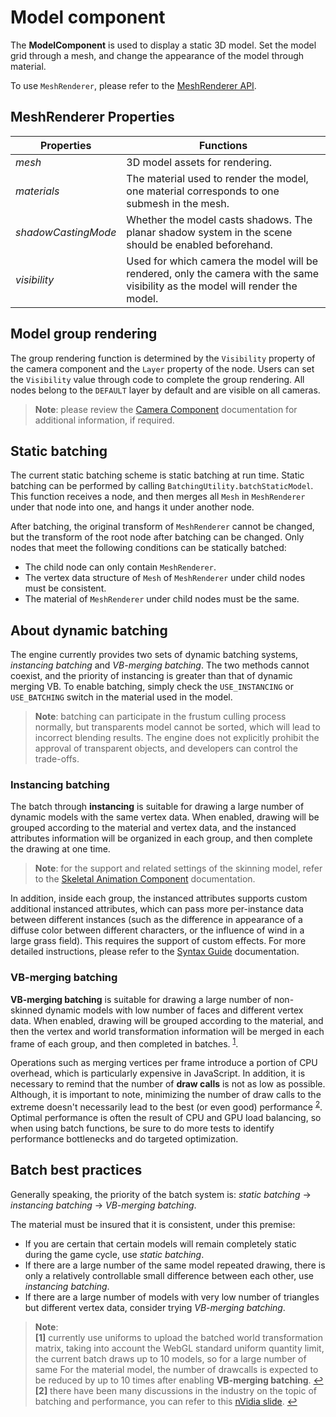# Model component

The __ModelComponent__ is used to display a static 3D model. Set the model grid through a mesh, and change the appearance of the model through material.

To use `MeshRenderer`, please refer to the [MeshRenderer API](https://docs.cocos.com/creator/api/en/classes/model.meshrenderer.html).

## MeshRenderer Properties

Properties | Functions
--- | ---
*mesh* | 3D model assets for rendering.
*materials* | The material used to render the model, one material corresponds to one submesh in the mesh.
*shadowCastingMode* | Whether the model casts shadows. The planar shadow system in the scene should be enabled beforehand.
*visibility* | Used for which camera the model will be rendered, only the camera with the same visibility as the model will render the model.

## Model group rendering

The group rendering function is determined by the `Visibility` property of the camera component and the `Layer` property of the node. Users can set the `Visibility` value through code to complete the group rendering. All nodes belong to the `DEFAULT` layer by default and are visible on all cameras.

  > **Note**: please review the [Camera Component](../../editor/components/camera-component.md) documentation for additional information, if required.

## Static batching

The current static batching scheme is static batching at run time. Static batching can be performed by calling `BatchingUtility.batchStaticModel`. This function receives a node, and then merges all `Mesh` in `MeshRenderer` under that node into one, and hangs it under another node.

After batching, the original transform of `MeshRenderer` cannot be changed, but the transform of the root node after batching can be changed. Only nodes that meet the following conditions can be statically batched:

  * The child node can only contain `MeshRenderer`.
  * The vertex data structure of `Mesh` of `MeshRenderer` under child nodes must be consistent.
  * The material of `MeshRenderer` under child nodes must be the same.

## About dynamic batching

The engine currently provides two sets of dynamic batching systems, *instancing batching* and *VB-merging batching*. The two methods cannot coexist, and the priority of instancing is greater than that of dynamic merging VB. To enable batching, simply check the `USE_INSTANCING` or `USE_BATCHING` switch in the material used in the model.

  > **Note**: batching can participate in the frustum culling process normally, but transparents model cannot be sorted, which will lead to incorrect blending results. The engine does not explicitly prohibit the approval of transparent objects, and developers can control the trade-offs.

### Instancing batching

The batch through **instancing** is suitable for drawing a large number of dynamic models with the same vertex data. When enabled, drawing will be grouped according to the material and vertex data, and the instanced attributes information will be organized in each group, and then complete the drawing at one time.

  > **Note**: for the support and related settings of the skinning model, refer to the [Skeletal Animation Component](../animation/skeletal-animation.md#AboutDynamic-Instancing) documentation.


In addition, inside each group, the instanced attributes supports custom additional instanced attributes, which can pass more per-instance data between different instances (such as the difference in appearance of a diffuse color between different characters, or the influence of wind in a large grass field). This requires the support of custom effects. For more detailed instructions, please refer to the [Syntax Guide](../../material-system/effect-syntax.md#Custom-Instanced-Properties) documentation.

### VB-merging batching

__VB-merging batching__ is suitable for drawing a large number of non-skinned dynamic models with low number of faces and different vertex data. When enabled, drawing will be grouped according to the material, and then the vertex and world transformation information will be merged in each frame of each group, and then completed in batches. <sup id="a1">[1](#f1)</sup>.

Operations such as merging vertices per frame introduce a portion of CPU overhead, which is particularly expensive in JavaScript. In addition, it is necessary to remind that the number of __draw calls__ is not as low as possible. Although, it is important to note, minimizing the number of draw calls to the extreme doesn't necessarily lead to the best (or even good) performance <sup id="a2">[2](#f2)</sup>. Optimal performance is often the result of CPU and GPU load balancing, so when using batch functions, be sure to do more tests to identify performance bottlenecks and do targeted optimization.

## Batch best practices

Generally speaking, the priority of the batch system is: *static batching* -> *instancing batching* -> *VB-merging batching*.

The material must be insured that it is consistent, under this premise:
- If you are certain that certain models will remain completely static during the game cycle, use *static batching*.
- If there are a large number of the same model repeated drawing, there is only a relatively controllable small difference between each other, use *instancing batching*.
- If there are a large number of models with very low number of triangles but different vertex data, consider trying *VB-merging batching*.

> **Note**:<br>
> <b id="f1">[1]</b> currently use uniforms to upload the batched world transformation matrix, taking into account the WebGL standard uniform quantity limit, the current batch draws up to 10 models, so for a large number of same For the material model, the number of drawcalls is expected to be reduced by up to 10 times after enabling __VB-merging batching__. [↩](#a1)<br>
> <b id="f2">[2]</b> there have been many discussions in the industry on the topic of batching and performance, you can refer to this [nVidia slide](https://www.nvidia.com/docs/IO/8228/BatchBatchBatch.pdf). [↩](#a2)
